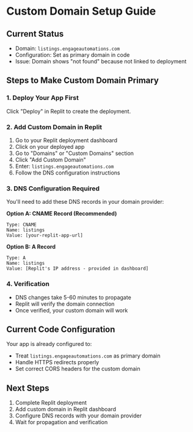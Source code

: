 # Custom Domain Setup Guide

## Current Status
- Domain: `listings.engageautomations.com`
- Configuration: Set as primary domain in code
- Issue: Domain shows "not found" because not linked to deployment

## Steps to Make Custom Domain Primary

### 1. Deploy Your App First
Click "Deploy" in Replit to create the deployment.

### 2. Add Custom Domain in Replit
1. Go to your Replit deployment dashboard
2. Click on your deployed app
3. Go to "Domains" or "Custom Domains" section
4. Click "Add Custom Domain"
5. Enter: `listings.engageautomations.com`
6. Follow the DNS configuration instructions

### 3. DNS Configuration Required
You'll need to add these DNS records in your domain provider:

**Option A: CNAME Record (Recommended)**
```
Type: CNAME
Name: listings
Value: [your-replit-app-url]
```

**Option B: A Record**
```
Type: A
Name: listings
Value: [Replit's IP address - provided in dashboard]
```

### 4. Verification
- DNS changes take 5-60 minutes to propagate
- Replit will verify the domain connection
- Once verified, your custom domain will work

## Current Code Configuration
Your app is already configured to:
- Treat `listings.engageautomations.com` as primary domain
- Handle HTTPS redirects properly
- Set correct CORS headers for the custom domain

## Next Steps
1. Complete Replit deployment
2. Add custom domain in Replit dashboard
3. Configure DNS records with your domain provider
4. Wait for propagation and verification